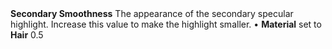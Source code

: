 <tr>
<td><strong>Secondary Smoothness</strong></td>
<td>The appearance of the secondary specular highlight. Increase this value to make the highlight smaller.</td>
<td>&#8226; <strong>Material</strong> set to <strong>Hair</strong></td>
<td>0.5</td>
</tr>
